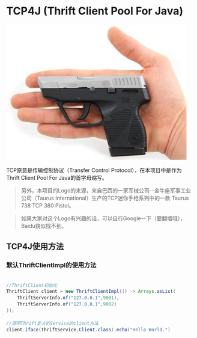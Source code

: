 # TCP4J (Thrift Client Pool For Java)

![tcp4j logo image](logo.jpg)

TCP原意是传输控制协议（Transfer Control Protocol），在本项目中是作为 Thrift Client Pool For Java的首字母缩写。

> 另外，本项目的Logo的来源，来自巴西的一家军械公司--金牛座军事工业公司（Taurus International）生产的TCP迷你手枪系列中的一款 Taurus 738 TCP 380 Pistol。

> 如果大家对这个Logo有兴趣的话，可以自行Google一下（要翻墙哦），Baidu貌似找不到。

## TCP4J使用方法

### 默认ThriftClientImpl的使用方法

```java

//ThriftClient初始化
ThriftClient client = new ThriftClientImpl(() -> Arrays.asList(
    ThriftServerInfo.of("127.0.0.1",9001),
    ThriftServerInfo.of("127.0.0.1",9002)
));

//调用Thrift定义的Service的client方法
client.iface(ThriftService.Client.class).echo("Hello World.")
```